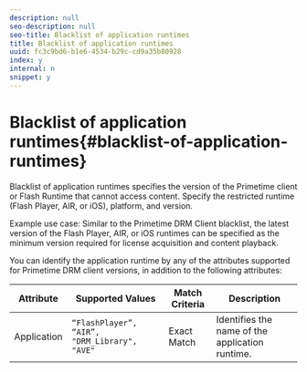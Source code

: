 ```yaml
---
description: null
seo-description: null
seo-title: Blacklist of application runtimes
title: Blacklist of application runtimes
uuid: fc3c9bd6-b1e6-4534-b29c-cd9a35b80928
index: y
internal: n
snippet: y
---
```


# Blacklist of application runtimes{#blacklist-of-application-runtimes}

Blacklist of application runtimes specifies the version of the Primetime client or Flash Runtime that cannot access content. Specify the restricted runtime (Flash Player, AIR, or iOS), platform, and version.

Example use case: Similar to the Primetime DRM Client blacklist, the latest version of the Flash Player, AIR, or iOS runtimes can be specified as the minimum version required for license acquisition and content playback.

You can identify the application runtime by any of the attributes supported for Primetime DRM client versions, in addition to the following attributes:  

| **Attribute** |**Supported Values** |**Match Criteria** |**Description** |
|---|---|---|---|
|  Application  | `“FlashPlayer”, “AIR”, "DRM_Library", "AVE"`  | Exact Match  | Identifies the name of the application runtime.  |

